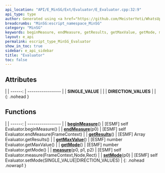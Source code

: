 ```yaml
---
api_location: "API/E_MinSG/Ext/Evaluator/E_Evaluator.cpp:32:9"
api_type: type
author: Generated using <a href="https://github.com/MeisterYeti/WhatsUpDoc">WhatsUpDoc</a>
breadcrumbs: "MinSG:escript_namespace_MinSG"
category: "MinSG"
keywords: beginMeasure, endMeasure, getResults, getMaxValue, getMode, measure, setMode, SINGLE_VALUE, DIRECTION_VALUES
layout: e_api
permalink: escript_type_MinSG_Evaluator
show_in_toc: true
sidebar: e_api_sidebar
title: "Evaluator"
toc: false
---
```


## Attributes

|
| ------: | ----------------- |
| **SINGLE_VALUE** | |
| **DIRECTION_VALUES** | |
{: .nohead }
## Functions

|
| ------: | ----------------- |
| **[beginMeasure](classMinSG_1_1Evaluators_1_1Evaluator#classMinSG_1_1Evaluators_1_1Evaluator_1a3c81d34e6e3a89baaae0f74135d7c12d)**() | [ESMF] self Evaluator.beginMeasure() |
| **[endMeasure](classMinSG_1_1Evaluators_1_1Evaluator#classMinSG_1_1Evaluators_1_1Evaluator_1a05a0088a456e30f79721680a6a098303)**(p0) | [ESMF] self Evaluator.endMeasure(FrameContext)  |
| **[getResults](classMinSG_1_1Evaluators_1_1Evaluator#classMinSG_1_1Evaluators_1_1Evaluator_1ac7fa9e9ec6797e23a4b18c5db7bd8595)**() | [ESMF] Array Evaluator.getResults()  |
| **[getMaxValue](classMinSG_1_1Evaluators_1_1Evaluator#classMinSG_1_1Evaluators_1_1Evaluator_1a02ddd0514615e26d401d07cb4b77f28a)**() | [ESMF] number Evaluator.getMaxValue()    |
| **[getMode](classMinSG_1_1Evaluators_1_1Evaluator#classMinSG_1_1Evaluators_1_1Evaluator_1aa6bf058d7348c74d78aed375a4f62c5f)**() | [ESMF] number Evaluator.getMode()    |
| **[measure](classMinSG_1_1Evaluators_1_1Evaluator#classMinSG_1_1Evaluators_1_1Evaluator_1aa8ceeae0c0e580c0e1ee0666ab6445e0)**(p0, p1, p2) | [ESMF] self Evaluator.measure(FrameContext,Node,Rect)  |
| **[setMode](classMinSG_1_1Evaluators_1_1Evaluator#classMinSG_1_1Evaluators_1_1Evaluator_1acd8172ac4fbba1f5d735de6fdb413035)**(p0) | [ESMF] self Evaluator.setMode(SINGLE_VALUE\|DIRECTION_VALUES) |
{: .nohead .nowrap1 }
